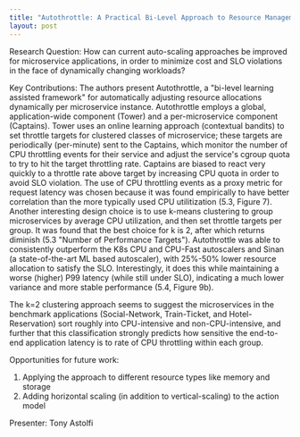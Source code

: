 ```yaml
---
title: "Autothrottle: A Practical Bi-Level Approach to Resource Management for SLO-Targeted Microservices"
layout: post
---
```



Research Question: How can current auto-scaling approaches be improved for microservice applications, in order to minimize cost and SLO violations in the face of dynamically changing workloads?

Key Contributions: The authors present Autothrottle, a "bi-level learning assisted framework" for automatically adjusting resource allocations dynamically per microservice instance.  Autothrottle employs a global, application-wide component (Tower) and a per-microservice component (Captains).  Tower uses an online learning approach (contextual bandits) to set throttle targets for clustered classes of microservice; these targets are periodically (per-minute) sent to the Captains, which monitor the number of CPU throttling events for their service and adjust the service's cgroup quota to try to hit the target throttling rate.  Captains are biased to react very quickly to a throttle rate above target by increasing CPU quota in order to avoid SLO violation.  The use of CPU throttling events as a proxy metric for request latency was chosen because it was found empirically to have better correlation than the more typically used CPU utilitization (5.3, Figure 7).  Another interesting design choice is to use k-means clustering to group microservices by average CPU utilization, and then set throttle targets per group.  It was found that the best choice for k is 2, after which returns diminish (5.3 "Number of Performance Targets").  Autothrottle was able to consistently outperform the K8s CPU and CPU-Fast autoscalers and Sinan (a state-of-the-art ML based autoscaler), with 25%-50% lower resource allocation to satisfy the SLO.  Interestingly, it does this while maintaining a worse (higher) P99 latency (while still under SLO), indicating a much lower variance and more stable performance (5.4, Figure 9b).

The k=2 clustering approach seems to suggest the microservices in the benchmark applications (Social-Network, Train-Ticket, and Hotel-Reservation) sort roughly into CPU-intensive and non-CPU-intensive, and further that this classification strongly predicts how sensitive the end-to-end application latency is to rate of CPU throttling within each group.

Opportunities for future work: 

1. Applying the approach to different resource types like memory and storage
2. Adding horizontal scaling (in addition to vertical-scaling) to the action model

Presenter: Tony Astolfi
